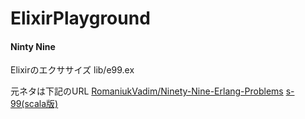 # ElixirPlayground

#### Ninty Nine
Elixirのエクササイズ
lib/e99.ex

元ネタは下記のURL
[RomaniukVadim/Ninety-Nine-Erlang-Problems](https://github.com/RomaniukVadim/Ninety-Nine-Erlang-Problems)
[s-99(scala版)](http://aperiodic.net/phil/scala/s-99/)